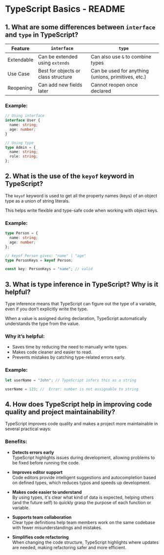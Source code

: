 # TypeScript Basics - README

## 1. What are some differences between `interface` and `type` in TypeScript?

| Feature         | `interface`                          | `type`                                     |
|-----------------|--------------------------------------|---------------------------------------------|
| Extendable      | Can be extended using `extends`      | Can also use `&` to combine types           |
| Use Case        | Best for objects or class structure  | Can be used for anything (unions, primitives, etc.) |
| Reopening       | Can add new fields later             | Cannot reopen once declared                 |

### Example:

```ts
// Using interface
interface User {
  name: string;
  age: number;
}

// Using type
type Admin = {
  name: string;
  role: string;
};
```


## 2. What is the use of the `keyof` keyword in TypeScript?

The `keyof` keyword is used to get all the property names (keys) of an object type as a union of string literals.

This helps write flexible and type-safe code when working with object keys.

### Example:

```ts
type Person = {
  name: string;
  age: number;
};

// keyof Person gives: "name" | "age"
type PersonKeys = keyof Person;

const key: PersonKeys = "name"; // valid
```

## 3. What is type inference in TypeScript? Why is it helpful?

Type inference means that TypeScript can figure out the type of a variable, even if you don’t explicitly write the type.

When a value is assigned during declaration, TypeScript automatically understands the type from the value.

### Why it’s helpful:

- Saves time by reducing the need to manually write types.
- Makes code cleaner and easier to read.
- Prevents mistakes by catching type-related errors early.

### Example:

```ts
let userName = "John"; // TypeScript infers this as a string

userName = 123; //  Error: number is not assignable to string
```


## 4. How does TypeScript help in improving code quality and project maintainability?

TypeScript improves code quality and makes a project more maintainable in several practical ways:

### Benefits:

- **Detects errors early**  
  TypeScript highlights issues during development, allowing problems to be fixed before running the code.

- **Improves editor support**  
  Code editors provide intelligent suggestions and autocompletion based on defined types, which reduces typos and speeds up development.

- **Makes code easier to understand**  
  By using types, it's clear what kind of data is expected, helping others (and the future self) to quickly grasp the purpose of each function or variable.

- **Supports team collaboration**  
  Clear type definitions help team members work on the same codebase with fewer misunderstandings and mistakes.

- **Simplifies code refactoring**  
  When changing the code structure, TypeScript highlights where updates are needed, making refactoring safer and more efficient.
